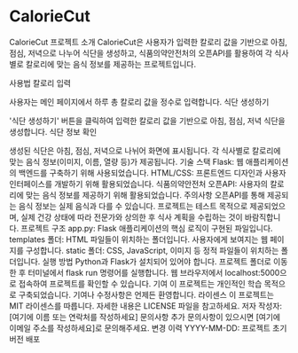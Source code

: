 # CalorieCut

CalorieCut 프로젝트
소개
CalorieCut은 사용자가 입력한 칼로리 값을 기반으로 아침, 점심, 저녁으로 나누어 식단을 생성하고, 식품의약안전처의 오픈API를 활용하여 각 식사별로 칼로리에 맞는 음식 정보를 제공하는 프로젝트입니다.

사용법
칼로리 입력

사용자는 메인 페이지에서 하루 총 칼로리 값을 정수로 입력합니다.
식단 생성하기

'식단 생성하기' 버튼을 클릭하여 입력한 칼로리 값을 기반으로 아침, 점심, 저녁 식단을 생성합니다.
식단 정보 확인

생성된 식단은 아침, 점심, 저녁으로 나뉘어 화면에 표시됩니다.
각 식사별로 칼로리에 맞는 음식 정보(이미지, 이름, 열량 등)가 제공됩니다.
기술 스택
Flask: 웹 애플리케이션의 백엔드를 구축하기 위해 사용되었습니다.
HTML/CSS: 프론트엔드 디자인과 사용자 인터페이스를 개발하기 위해 활용되었습니다.
식품의약안전처 오픈API: 사용자의 칼로리에 맞는 음식 정보를 제공하기 위해 활용되었습니다.
주의사항
오픈API를 통해 제공되는 음식 정보는 실제 음식과 다를 수 있습니다.
프로젝트는 테스트 목적으로 제공되었으며, 실제 건강 상태에 따라 전문가와 상의한 후 식사 계획을 수립하는 것이 바람직합니다.
프로젝트 구조
app.py: Flask 애플리케이션의 핵심 로직이 구현된 파일입니다.
templates 폴더: HTML 파일들이 위치하는 폴더입니다. 사용자에게 보여지는 웹 페이지를 구성합니다.
static 폴더: CSS, JavaScript, 이미지 등 정적 파일들이 위치하는 폴더입니다.
실행 방법
Python과 Flask가 설치되어 있어야 합니다.
프로젝트 폴더로 이동한 후 터미널에서 flask run 명령어를 실행합니다.
웹 브라우저에서 localhost:5000으로 접속하여 프로젝트를 확인할 수 있습니다.
기여
이 프로젝트는 개인적인 학습 목적으로 구축되었습니다. 기여나 수정사항은 언제든 환영합니다.
라이센스
이 프로젝트는 MIT 라이센스를 따릅니다. 자세한 내용은 LICENSE 파일을 참고하세요.
저자
작성자: [여기에 이름 또는 연락처를 작성하세요]
문의사항
추가 문의사항이 있으시면 [여기에 이메일 주소를 작성하세요]로 문의해주세요.
변경 이력
YYYY-MM-DD: 프로젝트 초기 버전 배포
